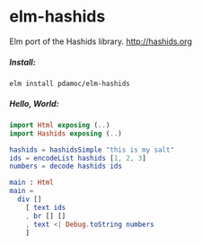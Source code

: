 # elm-hashids

Elm port of the Hashids library. http://hashids.org

##### Install: 

```
elm install pdamoc/elm-hashids
```

##### Hello, World:

```elm
import Html exposing (..)
import Hashids exposing (..)

hashids = hashidsSimple "this is my salt"
ids = encodeList hashids [1, 2, 3]
numbers = decode hashids ids

main : Html
main = 
  div []
    [ text ids
    , br [] []
    , text <| Debug.toString numbers
    ]
```
